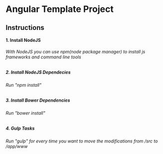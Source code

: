 <h1>Angular Template Project</h1>

<h2>Instructions</h2>
	
<h4>1. Install NodeJS</h4>
<h6>With NodeJS you can use npm(node package manager) to install js frameworks and command line tools</h6>

<h5>2. Install NodeJS Dependecies</h5>
<h6>Run "npm install"</h6>

<h5>3. Install Bower Dependencies</h5>
<h6>Run "bower install"</h6>

<h5>4. Gulp Tasks</h5>
<h6>Run "gulp" for every time you want to move the modifications from /src to /app/www</h6>
